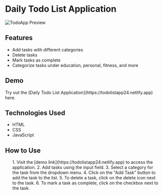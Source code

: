 <h1> Daily Todo List Application </h1>

![TodoApp Preview](https://github.com/cdsapp01110/TodoListApp/assets/145883353/a59053bb-6268-401c-a1db-b142baf4c1fc)

<h2> Features </h2>
<ul>
<li>Add tasks with different categories</li>
<li> Delete tasks </li>
<li> Mark tasks as complete </li>
<li> Categorize tasks under education, personal, fitness, and more </li>
</ul>


<h2> Demo </h2>
Try out the [Daily Todo List Application](https://todolistapp24.netlify.app) here.

<h2> Technologies Used </h2>
<ul>
<li>HTML</li>
<li>CSS</li>
<li>JavaScript</li>
</ul>


<h2> How to Use </h2>
<ol>
1. Visit the [demo link](https://todolistapp24.netlify.app) to access the application.
2. Add tasks using the input field.
3. Select a category for the task from the dropdown menu.
4. Click on the "Add Task" button to add the task to the list.
5. To delete a task, click on the delete icon next to the task.
6. To mark a task as complete, click on the checkbox next to the task.
</ol>

